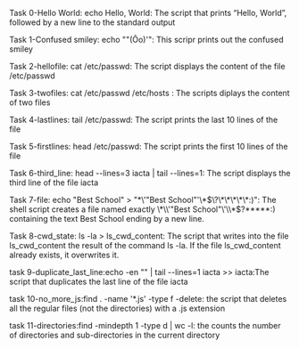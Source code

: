 Task 0-Hello World: echo Hello, World: The script that prints “Hello, World”, followed by a new line to the standard output

Task 1-Confused smiley: echo "\"(Ôo)'": This scripr prints out the confused smiley

Task 2-hellofile: cat /etc/passwd: The script displays the content of the file /etc/passwd

Task 3-twofiles: cat /etc/passwd /etc/hosts : The scripts diplays the content of two files

Task 4-lastlines: tail /etc/passwd: The script prints the last 10 lines of the file

Task 5-firstlines: head /etc/passwd: The script prints the first 10 lines of the file

Task 6-third_line: head --lines=3 iacta | tail --lines=1: The script displays the third line of the file iacta

Task 7-file: echo "Best School" > "\*\\\'\"Best School\"\'\\\*$\?\*\*\*\*\*:)": The shell script creates a file named exactly \*\\'"Best School"\'\\*$\?\*\*\*\*\*:) containing the text Best School ending by a new line.

Task 8-cwd_state: ls -la > ls_cwd_content: The script that writes into the file ls_cwd_content the result of the command ls -la. If the file ls_cwd_content already exists, it overwrites it.

task 9-duplicate_last_line:echo -en "" | tail --lines=1 iacta >> iacta:The script that duplicates the last line of the file iacta

task 10-no_more_js:find . -name '*.js' -type f -delete: the  script that deletes all the regular files (not the directories) with a .js extension

task 11-directories:find -mindepth 1 -type d | wc -l: the counts the number of directories and sub-directories in the current directory
